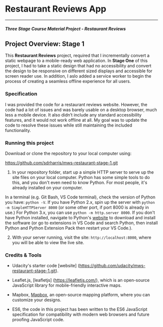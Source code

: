 # Restaurant Reviews App
---
#### _Three Stage Course Material Project - Restaurant Reviews_

## Project Overview: Stage 1

This **Restaurant Reviews** project, required that I  incrementally convert a static webpage to a mobile-ready web application. In **Stage One** of this project, I had to take a static design that had no accessibility and convert the design to be responsive on different sized displays and accessible for screen reader use. In addition, I aslo added a service worker to begin the process of creating a seamless offline experience for all users.

### Specification

I was provided the code for a restaurant reviews website. However, the code had a lot of issues and was barely usable on a desktop browser, much less a mobile device. It also didn’t include any standard accessibility features, and it would not work offline at all. My goal was to update the code to resolve these issues while still maintaining the included functionality. 

### Running this project

Download or clone the repository to your local computer using:

https://github.com/sdrharris/mws-restaurant-stage-1.git

1. In your repository folder, start up a simple HTTP server to serve up the site files on your local computer. Python has some simple tools to do this, and you don't even need to know Python. For most people, it's already installed on your computer. 

In a terminal (e.g. Git Bash, VS Code terminal), check the version of Python you have: `python -V`. If you have Python 2.x, spin up the server with `python -m SimpleHTTPServer 8000` (or some other port, if port 8000 is already in use.) For Python 3.x, you can use `python -m http.server 8000`. If you don't have Python installed, navigate to Python's [website](https://www.python.org/) to download and install the software (or go to extensions in VS Code and search Python, then install Python and Python Extension Pack then restart your VS Code.).

2. With your server running, visit the site: `http://localhost:8000`, where you will be able to view the live site.

### Credits & Tools

* Udacity's starter code [website] (https://github.com/udacity/mws-restaurant-stage-1.git).

* Leaflet.js, [leafletjs] (https://leafletjs.com/), which is an open-source JavaScript library for mobile-friendly interactive maps.

* Mapbox, [Mapbox](https://www.mapbox.com/), an open-source mapping platform, where you can customize your designs.

* ES6, the code in this project has been written to the ES6 JavaScript specification for compatibility with modern web browsers and future proofing JavaScript code.





